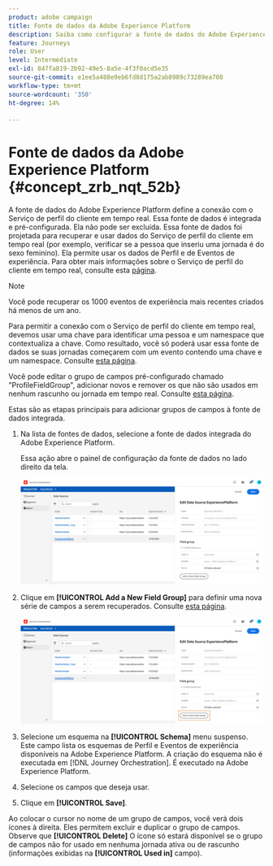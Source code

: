 ```yaml
---
product: adobe campaign
title: Fonte de dados da Adobe Experience Platform
description: Saiba como configurar a fonte de dados do Adobe Experience Platform
feature: Journeys
role: User
level: Intermediate
exl-id: 847fa819-2b92-49e5-8a5e-4f3f0acd5e35
source-git-commit: e1ee5a488e9eb6fd8d175a2ab8989c73289ea708
workflow-type: tm+mt
source-wordcount: '350'
ht-degree: 14%

---
```


# Fonte de dados da Adobe Experience Platform {#concept_zrb_nqt_52b}

A fonte de dados do Adobe Experience Platform define a conexão com o Serviço de perfil do cliente em tempo real. Essa fonte de dados é integrada e pré-configurada. Ela não pode ser excluída. Essa fonte de dados foi projetada para recuperar e usar dados do Serviço de perfil do cliente em tempo real (por exemplo, verificar se a pessoa que inseriu uma jornada é do sexo feminino). Ela permite usar os dados de Perfil e de Eventos de experiência. Para obter mais informações sobre o Serviço de perfil do cliente em tempo real, consulte esta [página](https://experienceleague.adobe.com/docs/experience-platform/profile/home.html?lang=pt-BR).

>[!NOTE]
>
>Você pode recuperar os 1000 eventos de experiência mais recentes criados há menos de um ano.

Para permitir a conexão com o Serviço de perfil do cliente em tempo real, devemos usar uma chave para identificar uma pessoa e um namespace que contextualiza a chave. Como resultado, você só poderá usar essa fonte de dados se suas jornadas começarem com um evento contendo uma chave e um namespace. Consulte [esta página](../building-journeys/journey.md).

Você pode editar o grupo de campos pré-configurado chamado &quot;ProfileFieldGroup&quot;, adicionar novos e remover os que não são usados em nenhum rascunho ou jornada em tempo real. Consulte [esta página](../datasource/field-groups.md).

Estas são as etapas principais para adicionar grupos de campos à fonte de dados integrada.

1. Na lista de fontes de dados, selecione a fonte de dados integrada do Adobe Experience Platform.

   Essa ação abre o painel de configuração da fonte de dados no lado direito da tela.

   ![](../assets/journey23.png)

1. Clique em **[!UICONTROL Add a New Field Group]** para definir uma nova série de campos a serem recuperados. Consulte [esta página](../datasource/field-groups.md).

   ![](../assets/journey24.png)

1. Selecione um esquema na **[!UICONTROL Schema]** menu suspenso. Este campo lista os esquemas de Perfil e Eventos de experiência disponíveis na Adobe Experience Platform. A criação do esquema não é executada em [!DNL Journey Orchestration]. É executado na Adobe Experience Platform.
1. Selecione os campos que deseja usar.
1. Clique em **[!UICONTROL Save]**.

Ao colocar o cursor no nome de um grupo de campos, você verá dois ícones à direita. Eles permitem excluir e duplicar o grupo de campos. Observe que **[!UICONTROL Delete]** O ícone só estará disponível se o grupo de campos não for usado em nenhuma jornada ativa ou de rascunho (informações exibidas na **[!UICONTROL Used in]** campo).
